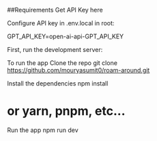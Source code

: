 ##Requirements
Get API Key here

Configure API key in .env.local in root:

GPT_API_KEY=open-ai-api-GPT_API_KEY

First, run the development server:

To run the app
Clone the repo
git clone https://github.com/mouryasumit0/roam-around.git

Install the dependencies
npm install

# or yarn, pnpm, etc...
Run the app
npm run dev


